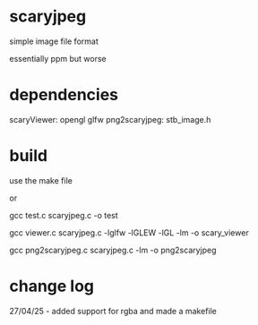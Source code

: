 # scaryjpeg
simple image file format

essentially ppm but worse

# dependencies
scaryViewer: opengl glfw
png2scaryjpeg: stb_image.h

# build 
use the make file

or

gcc test.c scaryjpeg.c -o test

gcc viewer.c scaryjpeg.c -lglfw -lGLEW -lGL -lm -o scary_viewer

gcc png2scaryjpeg.c scaryjpeg.c -lm -o png2scaryjpeg

# change log
27/04/25 - added support for rgba and made a makefile
